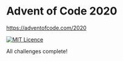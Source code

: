 # Advent of Code 2020

https://adventofcode.com/2020

[![MIT Licence](https://badges.frapsoft.com/os/mit/mit.svg?v=103)](https://opensource.org/licenses/mit-license.php)

All challenges complete!
